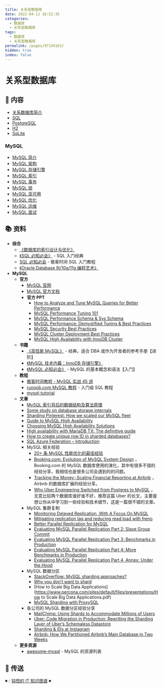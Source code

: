 ```yaml
---
title: 关系型数据库
date: 2022-04-11 16:52:35
categories:
  - 数据库
  - 关系型数据库
tags:
  - 数据库
  - 关系型数据库
permalink: /pages/97156163/
hidden: true
index: false
---
```


# 关系型数据库

## 📖 内容

- [关系数据库简介](关系数据库简介.md)
- [SQL](SQL.md)
- [PostgreSQL](PostgreSQL.md)
- [H2](H2.md)
- [SqLite](SqLite.md)

### MySQL

- [MySQL 简介](mysql/MySQL_简介.md)
- [MySQL 架构](mysql/MySQL_架构.md)
- [MySQL 存储引擎](mysql/MySQL_存储引擎.md)
- [MySQL 索引](mysql/MySQL_索引.md)
- [MySQL 事务](mysql/MySQL_事务.md)
- [MySQL 锁](mysql/MySQL_锁.md)
- [MySQL 高可用](mysql/MySQL_高可用.md)
- [MySQL 优化](mysql/MySQL_优化.md)
- [MySQL 运维](mysql/MySQL_运维.md)
- [MySQL 面试](mysql/MySQL_面试.md)

## 📚 资料

- **综合**
  - [《数据库的索引设计与优化》](https://book.douban.com/subject/26419771/)
  - [《SQL 必知必会》](https://book.douban.com/subject/35167240/) - SQL 入门经典
  - [SQL 必知必会](https://time.geekbang.org/column/intro/192) - 极客时间 SQL 入门教程
  - [《Oracle Database 9i/10g/11g 编程艺术》](https://book.douban.com/subject/5402711/)
- **MySQL**
  - **官方**
    - [MySQL 官网](https://www.mysql.com/)
    - [MySQL 官方文档](https://dev.mysql.com/doc/)
    - **官方 PPT**
      - [How to Analyze and Tune MySQL Queries for Better Performance](https://www.mysql.com/cn/why-mysql/presentations/tune-mysql-queries-performance/)
      - [MySQL Performance Tuning 101](https://www.mysql.com/cn/why-mysql/presentations/mysql-performance-tuning101/)
      - [MySQL Performance Schema & Sys Schema](https://www.mysql.com/cn/why-mysql/presentations/mysql-performance-sys-schema/)
      - [MySQL Performance: Demystified Tuning & Best Practices](https://www.mysql.com/cn/why-mysql/presentations/mysql-performance-tuning-best-practices/)
      - [MySQL Security Best Practices](https://www.mysql.com/cn/why-mysql/presentations/mysql-security-best-practices/)
      - [MySQL Cluster Deployment Best Practices](https://www.mysql.com/cn/why-mysql/presentations/mysql-cluster-deployment-best-practices/)
      - [MySQL High Availability with InnoDB Cluster](https://www.mysql.com/cn/why-mysql/presentations/mysql-high-availability-innodb-cluster/)
  - **书籍**
    - [《高性能 MySQL》](https://book.douban.com/subject/23008813/) - 经典，适合 DBA 或作为开发者的参考手册【进阶】
    - [《MySQL 技术内幕：InnoDB 存储引擎》](https://book.douban.com/subject/24708143/)
    - [《MySQL 必知必会》](https://book.douban.com/subject/3354490/) - MySQL 的基本概念和语法【入门】
  - **教程**
    - [极客时间教程 - MySQL 实战 45 讲](https://time.geekbang.org/column/intro/139)
    - [runoob.com MySQL 教程](http://www.runoob.com/mysql/mysql-tutorial.md) - 入门级 SQL 教程
    - [mysql-tutorial](https://github.com/jaywcjlove/mysql-tutorial)
  - **文章**
    - [MySQL 索引背后的数据结构及算法原理](http://blog.codinglabs.org/articles/theory-of-mysql-index.md)
    - [Some study on database storage internals](https://medium.com/@kousiknath/data-structures-database-storage-internals-1f5ed3619d43)
    - [Sharding Pinterest: How we scaled our MySQL fleet](https://medium.com/@Pinterest_Engineering/sharding-pinterest-how-we-scaled-our-mysql-fleet-3f341e96ca6f)
    - [Guide to MySQL High Availability](https://www.mysql.com/cn/why-mysql/white-papers/mysql-guide-to-high-availability-solutions/)
    - [Choosing MySQL High Availability Solutions](https://dzone.com/articles/choosing-mysql-high-availability-solutions)
    - [High availability with MariaDB TX: The definitive guide](https://mariadb.com/sites/default/files/content/Whitepaper_High_availability_with_MariaDB-TX.pdf)
    - [How to create unique row ID in sharded databases?](https://stackoverflow.com/questions/788829/how-to-create-unique-row-id-in-sharded-databases)
    - [SQL Azure Federation – Introduction](http://geekswithblogs.net/shaunxu/archive/2012/01/07/sql-azure-federation-ndash-introduction.aspx)
    - MySQL 相关经验
      - [20+ 条 MySQL 性能优化的最佳经验](https://www.jfox.info/20-tiao-mysql-xing-nen-you-hua-de-zui-jia-jing-yan.html)
      - [Booking.com: Evolution of MySQL System Design](https://www.percona.com/live/mysql-conference-2015/sessions/bookingcom-evolution-mysql-system-design) ，Booking.com 的 MySQL 数据库使用的演化，其中有很多不错的经验分享，我相信也是很多公司会遇到的的问题。
      - [Tracking the Money - Scaling Financial Reporting at Airbnb](https://medium.com/airbnb-engineering/tracking-the-money-scaling-financial-reporting-at-airbnb-6d742b80f040) ，Airbnb 的数据库扩展的经验分享。
      - [Why Uber Engineering Switched from Postgres to MySQL](https://eng.uber.com/mysql-migration/) ，无意比较两个数据库谁好谁不好，推荐这篇 Uber 的长文，主要是想让你从中学习到一些经验和技术细节，这是一篇很不错的文章。
    - MySQL 集群复制
      - [Monitoring Delayed Replication, With A Focus On MySQL](https://engineering.imvu.com/2013/01/09/monitoring-delayed-replication-with-a-focus-on-mysql/)
      - [Mitigating replication lag and reducing read load with freno](https://githubengineering.com/mitigating-replication-lag-and-reducing-read-load-with-freno/)
      - [Better Parallel Replication for MySQL](https://medium.com/booking-com-infrastructure/better-parallel-replication-for-mysql-14e2d7857813)
      - [Evaluating MySQL Parallel Replication Part 2: Slave Group Commit](https://medium.com/booking-com-infrastructure/evaluating-mysql-parallel-replication-part-2-slave-group-commit-459026a141d2)
      - [Evaluating MySQL Parallel Replication Part 3: Benchmarks in Production](https://medium.com/booking-com-infrastructure/evaluating-mysql-parallel-replication-part-3-benchmarks-in-production-db5811058d74)
      - [Evaluating MySQL Parallel Replication Part 4: More Benchmarks in Production](https://medium.com/booking-com-infrastructure/evaluating-mysql-parallel-replication-part-4-more-benchmarks-in-production-49ee255043ab)
      - [Evaluating MySQL Parallel Replication Part 4, Annex: Under the Hood](https://medium.com/booking-com-infrastructure/evaluating-mysql-parallel-replication-part-4-annex-under-the-hood-eb456cf8b2fb)
    - MySQL 数据分区
      - [StackOverflow: MySQL sharding approaches?](https://stackoverflow.com/questions/5541421/mysql-sharding-approaches)
      - [Why you don’t want to shard](https://www.percona.com/blog/2009/08/06/why-you-dont-want-to-shard/)
      - [How to Scale Big Data Applications](https://www.percona.com/sites/default/files/presentations/How to Scale Big Data Applications.pdf)
      - [MySQL Sharding with ProxySQL](https://www.percona.com/blog/2016/08/30/mysql-sharding-with-proxysql/)
    - 各公司的 MySQL 数据分区经验分享
      - [MailChimp: Using Shards to Accommodate Millions of Users](https://devs.mailchimp.com/blog/using-shards-to-accommodate-millions-of-users/)
      - [Uber: Code Migration in Production: Rewriting the Sharding Layer of Uber’s Schemaless Datastore](https://eng.uber.com/schemaless-rewrite/)
      - [Sharding & IDs at Instagram](https://instagram-engineering.com/sharding-ids-at-instagram-1cf5a71e5a5c)
      - [Airbnb: How We Partitioned Airbnb’s Main Database in Two Weeks](https://medium.com/airbnb-engineering/how-we-partitioned-airbnb-s-main-database-in-two-weeks-55f7e006ff21)
  - **更多资源**
    - [awesome-mysql](https://github.com/jobbole/awesome-mysql-cn) - MySQL 的资源列表

## 🚪 传送

◾ 💧 [钝悟的 IT 知识图谱](https://dunwu.github.io/waterdrop/) ◾

